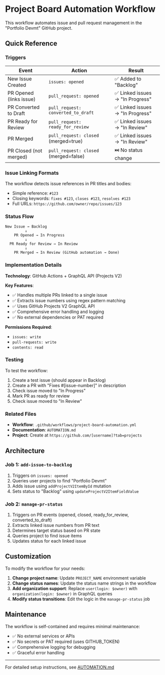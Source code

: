 # Project Board Automation Workflow

This workflow automates issue and pull request management in the "Portfolio Devmt" GitHub project.

## Quick Reference

### Triggers

| Event | Action | Result |
|-------|--------|--------|
| New Issue Created | `issues: opened` | ✅ Added to "Backlog" |
| PR Opened (links issue) | `pull_request: opened` | ✅ Linked issues → "In Progress" |
| PR Converted to Draft | `pull_request: converted_to_draft` | ✅ Linked issues → "In Progress" |
| PR Ready for Review | `pull_request: ready_for_review` | ✅ Linked issues → "In Review" |
| PR Merged | `pull_request: closed` (merged=true) | ✅ Linked issues → "In Review" |
| PR Closed (not merged) | `pull_request: closed` (merged=false) | ⏭️ No status change |

### Issue Linking Formats

The workflow detects issue references in PR titles and bodies:

- Simple reference: `#123`
- Closing keywords: `fixes #123`, `closes #123`, `resolves #123`
- Full URLs: `https://github.com/owner/repo/issues/123`

### Status Flow

```
New Issue → Backlog
         ↓
    PR Opened → In Progress
         ↓
  PR Ready for Review → In Review
         ↓
    PR Merged → In Review (GitHub automation → Done)
```

### Implementation Details

**Technology**: GitHub Actions + GraphQL API (Projects V2)

**Key Features**:
- ✅ Handles multiple PRs linked to a single issue
- ✅ Extracts issue numbers using regex pattern matching
- ✅ Uses GitHub Projects V2 GraphQL API
- ✅ Comprehensive error handling and logging
- ✅ No external dependencies or PAT required

**Permissions Required**:
- `issues: write`
- `pull-requests: write`
- `contents: read`

### Testing

To test the workflow:

1. Create a test issue (should appear in Backlog)
2. Create a PR with "Fixes #[issue-number]" in description
3. Check issue moved to "In Progress"
4. Mark PR as ready for review
5. Check issue moved to "In Review"

### Related Files

- **Workflow**: `.github/workflows/project-board-automation.yml`
- **Documentation**: `AUTOMATION.md`
- **Project**: Create at `https://github.com/[username]?tab=projects`

## Architecture

### Job 1: `add-issue-to-backlog`

1. Triggers on `issues: opened`
2. Queries user projects to find "Portfolio Devmt"
3. Adds issue using `addProjectV2ItemById` mutation
4. Sets status to "Backlog" using `updateProjectV2ItemFieldValue`

### Job 2: `manage-pr-status`

1. Triggers on PR events (opened, closed, ready_for_review, converted_to_draft)
2. Extracts linked issue numbers from PR text
3. Determines target status based on PR state
4. Queries project to find issue items
5. Updates status for each linked issue

## Customization

To modify the workflow for your needs:

1. **Change project name**: Update `PROJECT_NAME` environment variable
2. **Change status names**: Update the status name strings in the workflow
3. **Add organization support**: Replace `user(login: $owner)` with `organization(login: $owner)` in GraphQL queries
4. **Modify status transitions**: Edit the logic in the `manage-pr-status` job

## Maintenance

The workflow is self-contained and requires minimal maintenance:

- ✅ No external services or APIs
- ✅ No secrets or PAT required (uses GITHUB_TOKEN)
- ✅ Comprehensive logging for debugging
- ✅ Graceful error handling

---

For detailed setup instructions, see [AUTOMATION.md](../../AUTOMATION.md)
